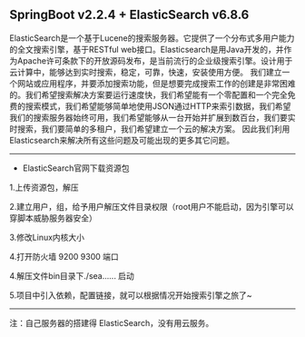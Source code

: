 ## SpringBoot v2.2.4 + ElasticSearch v6.8.6


ElasticSearch是一个基于Lucene的搜索服务器。它提供了一个分布式多用户能力的全文搜索引擎，基于RESTful web接口。Elasticsearch是用Java开发的，并作为Apache许可条款下的开放源码发布，是当前流行的企业级搜索引擎。设计用于云计算中，能够达到实时搜索，稳定，可靠，快速，安装使用方便。
我们建立一个网站或应用程序，并要添加搜索功能，但是想要完成搜索工作的创建是非常困难的。我们希望搜索解决方案要运行速度快，我们希望能有一个零配置和一个完全免费的搜索模式，我们希望能够简单地使用JSON通过HTTP来索引数据，我们希望我们的搜索服务器始终可用，我们希望能够从一台开始并扩展到数百台，我们要实时搜索，我们要简单的多租户，我们希望建立一个云的解决方案。
因此我们利用Elasticsearch来解决所有这些问题及可能出现的更多其它问题。

---

- ElasticSearch官网下载资源包

1.上传资源包，解压

2.建立用户，组，给予用户解压文件目录权限（root用户不能启动，因为引擎可以穿脚本威胁服务器安全）

3.修改Linux内核大小

4.打开防火墙 9200 9300 端口

4.解压文件bin目录下./sea...... 启动

5.项目中引入依赖，配置链接，就可以根据情况开始搜索引擎之旅了~


--- 

注：自己服务器的搭建得 ElasticSearch，没有用云服务。